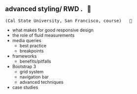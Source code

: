 ## advanced styling/ RWD . &nbsp; :rooster:
<kbd>(Cal State University, San Francisco, course) &nbsp; :rooster:</kbd>

+ what makes for good responsive design
+ the role of fluid measurements
+ media queries
  - best practice
  - breakpoints
+ frameworks 
  - benefits/pitfalls
+ Bootstrap 3
  - grid system
  - navigation bar
  - advanced techniques
+ case studies

